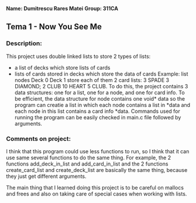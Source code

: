 **Name: Dumitrescu Rares Matei**
**Group: 311CA**

## Tema 1 - Now You See Me

### Description:

This project uses double linked lists to store 2 types of lists:
- a list of decks which store lists of cards
- lists of cards stored in decks which store the data of cards
Example: list nodes Deck 0 Deck 1 store each of them 2 card lists:
3 SPADE  3 DIAMOND; 2 CLUB 10 HEART 5 CLUB. 
To do this, the project contains 3 data structures: one for
a list, one for a node, and one for card info. To be efficient,
the data structure for node contains one void* data so the program
can creatie a list in which each node contains a list in *data
and each node in this list contains a card info *data.
Commands used for running the program can be easily checked in main.c file
followed by arguments.

### Comments on project:

I think that this program could use less functions to run, so I think
that it can use same several functions to do the same thing. For example,
the 2 functions add_deck_in_list and add_card_in_list and the 2 functions
create_card_list and create_deck_list are basically the same thing, because
they just get different arguments.

The main thing that I learned doing this project is to be careful on
mallocs and frees and also on taking care of special cases when working
with lists.